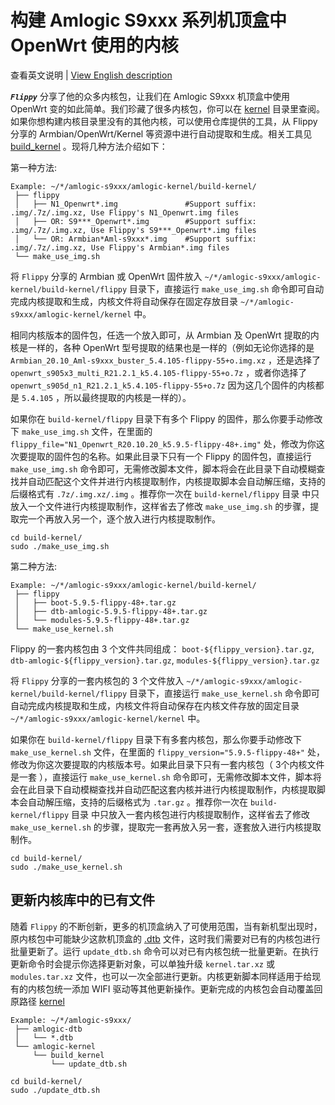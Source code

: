 # 构建 Amlogic S9xxx 系列机顶盒中 OpenWrt 使用的内核

查看英文说明 | [View English description](README.md)

***`Flippy`*** 分享了他的众多内核包，让我们在 Amlogic S9xxx 机顶盒中使用 OpenWrt 变的如此简单。我们珍藏了很多内核包，你可以在 [kernel](https://github.com/ophub/amlogic-s9xxx-openwrt/tree/main/amlogic-s9xxx/amlogic-kernel/kernel) 目录里查阅。如果你想构建内核目录里没有的其他内核，可以使用仓库提供的工具，从 Flippy 分享的 Armbian/OpenWrt/Kernel 等资源中进行自动提取和生成。相关工具见 [build_kernel](https://github.com/ophub/amlogic-s9xxx-openwrt/tree/main/amlogic-s9xxx/amlogic-kernel/build_kernel) 。现将几种方法介绍如下：

第一种方法: 

```shell script
Example: ~/*/amlogic-s9xxx/amlogic-kernel/build-kernel/
 ├── flippy
 │   ├── N1_Openwrt*.img               #Support suffix: .img/.7z/.img.xz, Use Flippy's N1_Openwrt.img files
 │   ├── OR: S9***_Openwrt*.img        #Support suffix: .img/.7z/.img.xz, Use Flippy's S9***_Openwrt*.img files
 │   └── OR: Armbian*Aml-s9xxx*.img    #Support suffix: .img/.7z/.img.xz, Use Flippy's Armbian*.img files
 └── make_use_img.sh
```

将 `Flippy` 分享的 Armbian 或 OpenWrt 固件放入 `~/*/amlogic-s9xxx/amlogic-kernel/build-kernel/flippy` 目录下，直接运行 `make_use_img.sh` 命令即可自动完成内核提取和生成，内核文件将自动保存在固定存放目录 `~/*/amlogic-s9xxx/amlogic-kernel/kernel` 中。

相同内核版本的固件包，任选一个放入即可，从 Armbian 及 OpenWrt 提取的内核是一样的，各种 OpenWrt 型号提取的结果也是一样的（例如无论你选择的是 `Armbian_20.10_Aml-s9xxx_buster_5.4.105-flippy-55+o.img.xz` ，还是选择了 `openwrt_s905x3_multi_R21.2.1_k5.4.105-flippy-55+o.7z` ，或者你选择了 `openwrt_s905d_n1_R21.2.1_k5.4.105-flippy-55+o.7z` 因为这几个固件的内核都是 `5.4.105` ，所以最终提取的内核是一样的）。

如果你在 `build-kernel/flippy` 目录下有多个 Flippy 的固件，那么你要手动修改下 `make_use_img.sh` 文件，在里面的 `flippy_file="N1_Openwrt_R20.10.20_k5.9.5-flippy-48+.img"` 处，修改为你这次要提取的固件包的名称。如果此目录下只有一个 Flippy 的固件包，直接运行 `make_use_img.sh` 命令即可，无需修改脚本文件，脚本将会在此目录下自动模糊查找并自动匹配这个文件并进行内核提取制作，内核提取脚本会自动解压缩，支持的后缀格式有 `.7z/.img.xz/.img` 。推荐你一次在 `build-kernel/flippy` 目录 中只放入一个文件进行内核提取制作，这样省去了修改  `make_use_img.sh` 的步骤，提取完一个再放入另一个，逐个放入进行内核提取制作。

```shell script
cd build-kernel/
sudo ./make_use_img.sh
```

第二种方法: 

```shell script
Example: ~/*/amlogic-s9xxx/amlogic-kernel/build-kernel/
 ├── flippy
 │   ├── boot-5.9.5-flippy-48+.tar.gz
 │   ├── dtb-amlogic-5.9.5-flippy-48+.tar.gz
 │   └── modules-5.9.5-flippy-48+.tar.gz
 └── make_use_kernel.sh
```

Flippy 的一套内核包由 3 个文件共同组成： `boot-${flippy_version}.tar.gz`, `dtb-amlogic-${flippy_version}.tar.gz`, `modules-${flippy_version}.tar.gz`

将 `Flippy` 分享的一套内核包的 3 个文件放入 `~/*/amlogic-s9xxx/amlogic-kernel/build-kernel/flippy` 目录下，直接运行 `make_use_kernel.sh` 命令即可自动完成内核提取和生成，内核文件将自动保存在内核文件存放的固定目录 `~/*/amlogic-s9xxx/amlogic-kernel/kernel` 中。

如果你在 `build-kernel/flippy` 目录下有多套内核包，那么你要手动修改下 `make_use_kernel.sh` 文件，在里面的 `flippy_version="5.9.5-flippy-48+"` 处，修改为你这次要提取的内核版本号。如果此目录下只有一套内核包（ 3个内核文件是一套 ），直接运行 `make_use_kernel.sh` 命令即可，无需修改脚本文件，脚本将会在此目录下自动模糊查找并自动匹配这套内核并进行内核提取制作，内核提取脚本会自动解压缩，支持的后缀格式为 `.tar.gz` 。推荐你一次在 `build-kernel/flippy` 目录 中只放入一套内核包进行内核提取制作，这样省去了修改  `make_use_kernel.sh` 的步骤，提取完一套再放入另一套，逐套放入进行内核提取制作。

```shell script
cd build-kernel/
sudo ./make_use_kernel.sh
```

## 更新内核库中的已有文件

随着 `Flippy` 的不断创新，更多的机顶盒纳入了可使用范围，当有新机型出现时，原内核包中可能缺少这款机顶盒的 [.dtb](https://github.com/ophub/amlogic-s9xxx-openwrt/tree/main/amlogic-s9xxx/amlogic-dtb) 文件，这时我们需要对已有的内核包进行批量更新了。运行 `update_dtb.sh` 命令可以对已有内核包统一批量更新。在执行更新命令时会提示你选择更新对象，可以单独升级 `kernel.tar.xz` 或 `modules.tar.xz` 文件，也可以一次全部进行更新。内核更新脚本同样适用于给现有的内核包统一添加 WIFI 驱动等其他更新操作。更新完成的内核包会自动覆盖回原路径 [kernel](https://github.com/ophub/amlogic-s9xxx-openwrt/tree/main/amlogic-s9xxx/amlogic-kernel/kernel)

```shell script
Example: ~/*/amlogic-s9xxx/
 ├── amlogic-dtb
 │   └── *.dtb
 └── amlogic-kernel
     └── build_kernel
         └── update_dtb.sh
```

```shell script
cd build-kernel/
sudo ./update_dtb.sh
```
